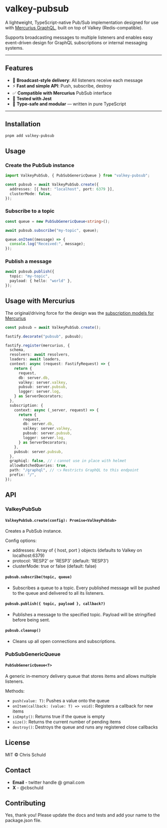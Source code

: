 # valkey-pubsub

A lightweight, TypeScript-native Pub/Sub implementation designed for use with [Mercurius GraphQL](https://github.com/mercurius-js/mercurius), built on top of Valkey (Redis-compatible).

Supports broadcasting messages to multiple listeners and enables easy event-driven design for GraphQL subscriptions or internal messaging systems.

---

## Features

- 🔁 **Broadcast-style delivery**: All listeners receive each message
- ⚡ **Fast and simple API**: Push, subscribe, destroy
- ✅ **Compatible with Mercurius** PubSub interface
- 🧪 **Tested with Jest**
- 🧱 **Type-safe and modular** — written in pure TypeScript

---

## Installation

```bash
pnpm add valkey-pubsub
```

## Usage

### Create the PubSub instance

```typescript
import ValkeyPubSub, { PubSubGenericQueue } from "valkey-pubsub";

const pubsub = await ValkeyPubSub.create({
  addresses: [{ host: "localhost", port: 6379 }],
  clusterMode: false,
});
```

### Subscribe to a topic

```typescript
const queue = new PubSubGenericQueue<string>();

await pubsub.subscribe("my-topic", queue);

queue.onItem((message) => {
  console.log("Received:", message);
});
```

### Publish a message

```typescript
await pubsub.publish({
  topic: "my-topic",
  payload: { hello: "world" },
});
```

## Usage with Mercurius

The original/driving force for the design was the [subscription models for Mercurius](https://mercurius.dev/#/docs/subscriptions)

```typescript
const pubsub = await ValkeyPubSub.create();

fastify.decorate("pubsub", pubsub);

fastify.register(mercurius, {
  schema,
  resolvers: await resolvers,
  loaders: await loaders,
  context: async (request: FastifyRequest) => {
    return {
      request,
      db: server.db,
      valkey: server.valkey,
      pubsub: server.pubsub,
      logger: server.log,
    } as ServerDecorators;
  },
  subscription: {
    context: async (_server, request) => {
      return {
        request,
        db: server.db,
        valkey: server.valkey,
        pubsub: server.pubsub,
        logger: server.log,
      } as ServerDecorators;
    },
    pubsub: server.pubsub,
  },
  graphiql: false, // ℹ️ cannot use in place with helmet
  allowBatchedQueries: true,
  path: "/graphql", // 👈 Restricts GraphQL to this endpoint
  prefix: "/",
});
```

## API

### ValkeyPubSub

#### `ValkeyPubSub.create(config): Promise<ValkeyPubSub>`

Creates a PubSub instance.

Config options:

- addresses: Array of { host, port } objects (defaults to Valkey on localhost:6379)
- protocol: 'RESP2' or 'RESP3' (default: 'RESP3')
- clusterMode: true or false (default: false)

#### `pubsub.subscribe(topic, queue)`

- Subscribes a queue to a topic. Every published message will be pushed to the queue and delivered to all its listeners.

#### `pubsub.publish({ topic, payload }, callback?)`

- Publishes a message to the specified topic. Payload will be stringified before being sent.

#### `pubsub.cleanup()`

- Cleans up all open connections and subscriptions.

### PubSubGenericQueue

#### `PubSubGenericQueue<T>`

A generic in-memory delivery queue that stores items and allows multiple listeners.

Methods:

- `push(value: T)`: Pushes a value onto the queue
- `onItem(callback: (value: T) => void)`: Registers a callback for new items
- `isEmpty()`: Returns true if the queue is empty
- `size()`: Returns the current number of pending items
- `destroy()`: Destroys the queue and runs any registered close callbacks

## License

MIT © Chris Schuld

## Contact

- **Email** - twitter handle @ gmail.com
- **X** - @cbschuld

## Contributing

Yes, thank you! Please update the docs and tests and add your name to the package.json file.
